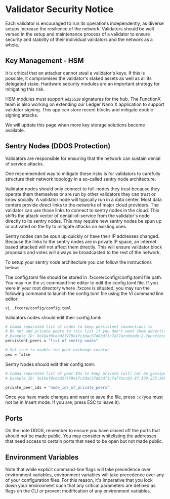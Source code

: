 # Validator Security Notice

Each validator is encouraged to run its operations independently, as diverse setups increase the resilience of the network. Validators should be well versed in the setup and maintenance process of a validator to ensure security and stability of their individual validators and the network as a whole.

## Key Management - HSM

It is critical that an attacker cannot steal a validator's keys. If this is possible, it compromises the validator's staked assets as well as all its delegated stake. Hardware security modules are an important strategy for mitigating this risk.

HSM modules must support `ed25519` signatures for the hub. The FunctionX team is also working on extending our Ledger Nano X application to support validator signing. This app can store recent blocks and mitigate double signing attacks.

We will update this page when more key storage solutions become available.

## Sentry Nodes (DDOS Protection)

Validators are responsible for ensuring that the network can sustain denial of service attacks.

One recommended way to mitigate these risks is for validators to carefully structure their network topology in a so-called sentry node architecture.

Validator nodes should only connect to full-nodes they trust because they operate them themselves or are run by other validators they can trust or know socially. A validator node will typically run in a data center. Most data centers provide direct links to the networks of major cloud providers. The validator can use those links to connect to sentry nodes in the cloud. This shifts the attack vector of denial-of-service from the validator's node directly to its sentry nodes. This may require new sentry nodes be spun up or activated on the fly to mitigate attacks on existing ones.

Sentry nodes can be spun up quickly or have their IP addresses changed. Because the links to the sentry nodes are in private IP space, an internet based attacked will not affect them directly. This will ensure validator block proposals and votes will always be broadcasted to the rest of the network.

To setup your sentry node architecture you can follow the instructions below:

The config.toml file should be stored in .fxcore/config/config.toml file path. You may run the `vi` command line editor to edit the config.toml file. If you were in your root directory where .fxcore is situated, you may run the following command to launch the config.toml file using the Vi command line editor:

```
vi .fxcore/config/config.toml
```


Validators nodes should edit their config.toml:

```bash
# Comma separated list of nodes to keep persistent connections to
# Do not add private peers to this list if you don't want them advertised
# Example ID: 3e16af0cead27979e1fc3dac57d03df3c7a77acc@node-2.functionx.io:26656
persistent_peers = "list of sentry nodes"

# Set true to enable the peer-exchange reactor
pex = false
```

Sentry Nodes should edit their config.toml:

```bash
# Comma separated list of peer IDs to keep private (will not be gossiped to other peers)
# Example ID: 3e16af0cead27979e1fc3dac57d03df3c7a77acc@3.87.179.235:26656

private_peer_ids = "node_ids_of_private_peers"
```

Once you have made changes and want to save the file, press `:x` (you must not be in Insert mode. If you are, press ESC to leave it).

## Ports
On the note DDOS, remember to ensure you have closed off the ports that should not be made public. You may consider whitelisting the addresses that need access to certain ports that need to be open but not made public.

## Environment Variables

Note that while explicit command-line flags will take precedence over environment variables, environment variables will take precedence over any of your configuration files. For this reason, it's imperative that you lock down your environment such that any critical parameters are defined as flags on the CLI or prevent modification of any environment variables.
